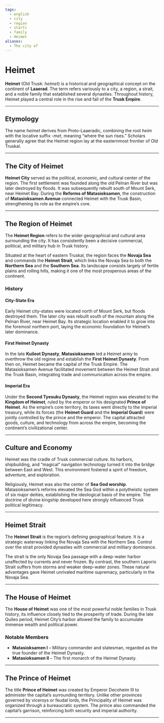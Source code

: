 ```yaml
---
tags:
  - english
  - city
  - region
  - starti
  - family
  - Heimet
aliases:
  - The city of
---
```

# Heimet

**Heimet** (Old Trusk: *heimet*) is a historical and geographical concept on the continent of **Laaerad**. The term refers variously to a city, a region, a strait, and a noble family that established several dynasties. Throughout history, Heimet played a central role in the rise and fall of the **Trusk Empire**.

---

## Etymology

The name *heimet* derives from Proto-Laaeradic, combining the root *heim* with the locative suffix *-met*, meaning “where the sun rises.” Scholars generally agree that the Heimet region lay at the easternmost frontier of Old Truskal.

---

## The City of Heimet

**Heimet City** served as the political, economic, and cultural center of the region. The first settlement was founded along the old Pelnan River but was later destroyed by floods. It was subsequently rebuilt south of Mount Serk, near Heimet Bay. During the **Reforms of Matasioksamen**, the construction of **Matasioksamen Avenue** connected Heimet with the Trusk Basin, strengthening its role as the empire’s core.

---

## The Region of Heimet

The **Heimet Region** refers to the wider geographical and cultural area surrounding the city. It has consistently been a decisive commercial, political, and military hub in Trusk history.

Situated at the heart of eastern Truskal, the region faces the **Novaja Sea** and commands the **Heimet Strait**, which links the Novaja Sea to both the **Northern Sea** and the **Southern Sea**. Its landscape consists largely of fertile plains and rolling hills, making it one of the most prosperous areas of the continent.

### History

#### City-State Era
Early Heimet city-states were located north of Mount Serk, but floods destroyed them. The later city was rebuilt south of the mountain along the Pelnan River, near Heimet Bay. Its strategic location enabled it to grow into the foremost northern port, laying the economic foundation for Heimet’s later dominance.

#### First Heimet Dynasty
In the late **Kuileot Dynasty**, **Matasioksamen** led a Heimet army to overthrow the old regime and establish the **First Heimet Dynasty**. From then on, Heimet became the capital of the Trusk Empire. The Matasioksamen Avenue facilitated movement between the Heimet Strait and the Trusk Basin, integrating trade and communication across the empire.

#### Imperial Era
Under the **Second Tyesuku Dynasty**, the Heimet region was elevated to the **Kingdom of Heimet**, ruled by the emperor or his designated **Prince of Heimet**. As the empire’s core territory, its taxes went directly to the imperial treasury, while its forces (the **Heimet Guard** and the **Imperial Guard**) were jointly controlled by the prince and the emperor. The capital attracted goods, culture, and technology from across the empire, becoming the continent’s civilizational center.

---

## Culture and Economy

Heimet was the cradle of Trusk commercial culture. Its harbors, shipbuilding, and “magical” navigation technology turned it into the bridge between East and West. This environment fostered a spirit of freedom, adventure, and exploration.  

Religiously, Heimet was also the center of **Sea God worship**. Matasioksamen’s reforms elevated the Sea God within a polytheistic system of six major deities, establishing the ideological basis of the empire. The doctrine of divine kingship developed here strongly influenced Trusk political legitimacy.

---

## Heimet Strait

The **Heimet Strait** is the region’s defining geographical feature. It is a strategic waterway linking the Novaja Sea with the Northern Sea. Control over the strait provided dynasties with commercial and military dominance.  

The strait is the only Novaja Sea passage with a deep-water harbor unaffected by currents and never frozen. By contrast, the southern Laporio Strait suffers from storms and weaker deep-water zones. These natural advantages gave Heimet unrivaled maritime supremacy, particularly in the Novaja Sea.

---

## The House of Heimet

The **House of Heimet** was one of the most powerful noble families in Trusk history, its influence closely tied to the prosperity of trade. During the late Quileo period, Heimet City’s harbor allowed the family to accumulate immense wealth and political power.

### Notable Members

- **Matasioksamen I** – Military commander and statesman, regarded as the true founder of the Heimet Dynasty.  
- **Matasioksamen II** – The first monarch of the Heimet Dynasty.  

---

## The Prince of Heimet

The title **Prince of Heimet** was created by Emperor Decoheim III to administer the capital’s surrounding territory. Unlike other provinces governed by viceroys or feudal lords, the Principality of Heimet was organized through a bureaucratic system. The prince also commanded the capital’s garrison, reinforcing both security and imperial authority.

---
